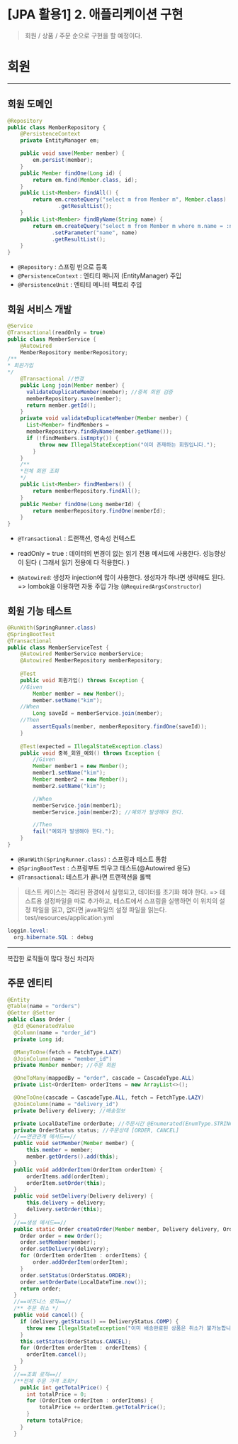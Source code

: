# [JPA 활용1] 2. 애플리케이션 구현

> 회원 / 상품 / 주문 순으로 구현을 할 예정이다. 

# 회원 
---
## 회원 도메인

```java
@Repository
public class MemberRepository {
    @PersistenceContext
    private EntityManager em;

    public void save(Member member) {
        em.persist(member);
    }
    public Member findOne(Long id) {
        return em.find(Member.class, id);
    }
    public List<Member> findAll() {
        return em.createQuery("select m from Member m", Member.class)
                .getResultList();
    }
    public List<Member> findByName(String name) {
        return em.createQuery("select m from Member m where m.name = :name", Member.class)
              .setParameter("name", name)
              .getResultList();
    } 
}
```

- `@Repository` : 스프링 빈으로 등록
- `@PersistenceContext` : 엔티티 매니저 (EntityManager) 주입
- `@PersistenceUnit` : 엔티티 메니터 팩토리 주입


## 회원 서비스 개발 
```java
@Service
@Transactional(readOnly = true)
public class MemberService {
    @Autowired
    MemberRepository memberRepository;
/**
* 회원가입
*/
    @Transactional //변경
    public Long join(Member member) { 
      validateDuplicateMember(member); //중복 회원 검증
      memberRepository.save(member);
      return member.getId();
    }
    private void validateDuplicateMember(Member member) {
      List<Member> findMembers =
      memberRepository.findByName(member.getName());
      if (!findMembers.isEmpty()) {
          throw new IllegalStateException("이미 존재하는 회원입니다."); 
        }
    }
    /**
    *전체 회원 조회
    */
    public List<Member> findMembers() {
        return memberRepository.findAll();
    }
    public Member findOne(Long memberId) {
        return memberRepository.findOne(memberId);
    } 
}
```

- `@Transactional` : 트랜잭션, 영속성 컨텍스트
- readOnly = true : 데이터의 변경이 없는 읽기 전용 메서드에 사용한다. 성능향상이 된다 ( 그래서 읽기 전용에 다 적용한다. )

- `@Autowired`: 생성자 injection에 많이 사용한다. 생성자가 하나면 생략해도 된다.
=> lombok을 이용하면 자동 주입 가능 (`@RequiredArgsConstructor`)

## 회원 기능 테스트

```java
@RunWith(SpringRunner.class)
@SpringBootTest
@Transactional
public class MemberServiceTest {
    @Autowired MemberService memberService;
    @Autowired MemberRepository memberRepository;
    
    @Test
    public void 회원가입() throws Exception {
    //Given
        Member member = new Member();
        member.setName("kim");
    //When
        Long saveId = memberService.join(member);
    //Then
        assertEquals(member, memberRepository.findOne(saveId));
    }
    
    @Test(expected = IllegalStateException.class) 
    public void 중복_회원_예외() throws Exception {
        //Given
        Member member1 = new Member();
        member1.setName("kim");
        Member member2 = new Member();
        member2.setName("kim");

        //When
        memberService.join(member1); 
        memberService.join(member2); //예외가 발생해야 한다.

        //Then
        fail("예외가 발생해야 한다."); 
    }
}
```
- `@RunWith(SpringRunner.class)` : 스프링과 테스트 통합
- `@SpringBootTest` : 스프링부트 띄우고 테스트(@Autowired 용도)
- `@Transactional`: 테스트가 끝나면 트랜잭션을 롤백 

> 테스트 케이스는 격리된 환경에서 실행되고, 데이터를 초기화 해야 한다.
=> 테스트용 설정파일을 따로 추가하고, 테스트에서 스프링을 실행하면 이 위치의 설정 파일을 읽고, 없다면 java파일의 설정 파일을 읽는다.
test/resources/application.yml
```java
loggin.level:
  org.hibernate.SQL : debug
```



---
복잡한 로직들이 많다 정신 차리자 
## 주문 엔티티 
```java
@Entity
@Table(name = "orders")
@Getter @Setter
public class Order {
  @Id @GeneratedValue
  @Column(name = "order_id")
  private Long id;

  @ManyToOne(fetch = FetchType.LAZY) 
  @JoinColumn(name = "member_id") 
  private Member member; //주문 회원

  @OneToMany(mappedBy = "order", cascade = CascadeType.ALL)
  private List<OrderItem> orderItems = new ArrayList<>();

  @OneToOne(cascade = CascadeType.ALL, fetch = FetchType.LAZY) 
  @JoinColumn(name = "delivery_id")
  private Delivery delivery; //배송정보

  private LocalDateTime orderDate; //주문시간 @Enumerated(EnumType.STRING)
  private OrderStatus status; //주문상태 [ORDER, CANCEL]
  //==연관관계 메서드==//
  public void setMember(Member member) {
      this.member = member;
      member.getOrders().add(this);
  }
  public void addOrderItem(OrderItem orderItem) {
      orderItems.add(orderItem);
      orderItem.setOrder(this);
  }
  public void setDelivery(Delivery delivery) {
      this.delivery = delivery;
      delivery.setOrder(this);
  }
  //==생성 메서드==//
  public static Order createOrder(Member member, Delivery delivery, OrderItem... orderItems) {
    Order order = new Order();
    order.setMember(member);
    order.setDelivery(delivery);
    for (OrderItem orderItem : orderItems) {
        order.addOrderItem(orderItem);
    }
    order.setStatus(OrderStatus.ORDER);
    order.setOrderDate(LocalDateTime.now());
    return order;
  }
  //==비즈니스 로직==//
  /** 주문 취소 */
  public void cancel() {
    if (delivery.getStatus() == DeliveryStatus.COMP) {
      throw new IllegalStateException("이미 배송완료된 상품은 취소가 불가능합니다."); 
    }
    this.setStatus(OrderStatus.CANCEL);
    for (OrderItem orderItem : orderItems) {
      orderItem.cancel();
    }
  }
  //==조회 로직==//
  /**전체 주문 가격 조회*/ 
    public int getTotalPrice() {
      int totalPrice = 0;
      for (OrderItem orderItem : orderItems) {
          totalPrice += orderItem.getTotalPrice();
      }
      return totalPrice;
    }
  }
```